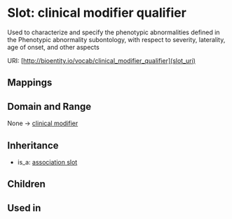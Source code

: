 # Slot: clinical modifier qualifier


Used to characterize and specify the phenotypic abnormalities defined in the Phenotypic abnormality subontology, with respect to severity, laterality, age of onset, and other aspects

URI: [http://bioentity.io/vocab/clinical_modifier_qualifier](slot_uri)
## Mappings

## Domain and Range

None -> [clinical modifier](ClinicalModifier.md)
## Inheritance

 *  is_a: [association slot](association_slot.md)
## Children

## Used in


